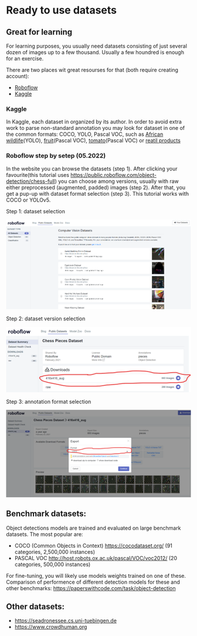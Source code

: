 # Ready to use datasets

## Great for learning
For learning purposes, you usually need datasets consisting of just several dozen of images up to a few thousand. Usually a few houndred is enough for an exercise.

There are two places wit great resourses for that (both require creating account):
- [Roboflow](https://public.roboflow.com/object-detection)
- [Kaggle](https://www.kaggle.com/datasets?search=object+detection)

### Kaggle

In Kaggle, each dataset in organized by its author. In order to avoid extra work to parse non-standard annotation you may look for dataset in one of the common formats: COCO, YOLO, Pascal VOC, such as [African wildlife](https://www.kaggle.com/datasets/biancaferreira/african-wildlife)(YOLO), [fruit](https://www.kaggle.com/datasets/mbkinaci/fruit-images-for-object-detect)(Pascal VOC),  [tomato](https://www.kaggle.com/datasets/andrewmvd/tomato-detection)(Pascal VOC) or [reatil products](https://www.kaggle.com/datasets/diyer22/retail-product-checkout-dataset)

### Roboflow step by setep (05.2022)

In the website you can browse the datasets (step 1). After clicking your favourite(this tutorial uses https://public.roboflow.com/object-detection/chess-full)
you can choose among versions, usually with raw either preprocessed (augmented, padded) images (step 2).
After that, you get a pup-up with dataset format selection (step 3). This tutorial works with COCO or YOLOv5.

Step 1: dataset selection

<img src="_resourses/roboflow1.png" alt="roboflow step 1" width="800"/>

Step 2: dataset version selection

<img src="_resourses/roboflow2_mark.png" alt="roboflow step 2" width="800"/>

Step 3: annotation format selection

<img src="_resourses/roboflow3_mark.png" alt="roboflow step 3" width="800"/>

## Benchmark datasets:
Object detections models are trained and evaluated on large benchmark datasets.
The most popular are:
- COCO (Common Objects in Context) https://cocodataset.org/ (91 categories, 2,500,000 instances)
- PASCAL VOC http://host.robots.ox.ac.uk/pascal/VOC/voc2012/ (20 categories, 500,000 instances)

For fine-tuning, you will likely use models weights trained on one of these.
Comparison of performence of different detection models for these and other benchmarks: https://paperswithcode.com/task/object-detection

## Other datasets:
- https://seadronessee.cs.uni-tuebingen.de
- https://www.crowdhuman.org
